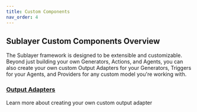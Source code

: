 ```yaml
---
title: Custom Components
nav_order: 4
---
```

## Sublayer Custom Components Overview

The Sublayer framework is designed to be extensible and customizable. Beyond just building your own Generators, Actions, and Agents, you can also create your own custom Output Adapters for your Generators, Triggers for your Agents, and Providers for any custom model you're working with.

### [Output Adapters](/docs/custom_components/output-adapters.md)
Learn more about creating your own custom output adapter
